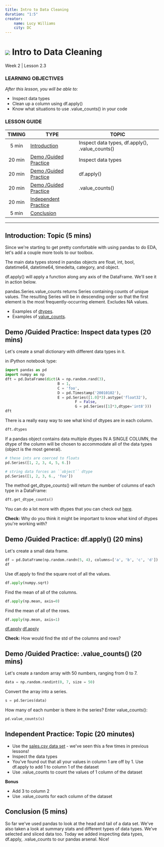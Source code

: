 ```yaml
---
title: Intro to Data Cleaning
duration: "1:5"
creator:
    name: Lucy Williams
    city: DC
---
```


# ![](https://ga-dash.s3.amazonaws.com/production/assets/logo-9f88ae6c9c3871690e33280fcf557f33.png) Intro to Data Cleaning
Week 2 | Lesson 2.3

### LEARNING OBJECTIVES
*After this lesson, you will be able to:*
- Inspect data types
- Clean up a column using df.apply()
- Know what situations to use .value_counts() in your code


### LESSON GUIDE
| TIMING  | TYPE  | TOPIC  |
|:-:|---|---|
| 5 min  | [Introduction](#introduction)  | Inspect data types, df.apply(), .value_counts()  |
| 20 min  | [Demo /Guided Practice](#demo)  | Inspect data types |
| 20 min  | [Demo /Guided Practice](#demo)  | df.apply() |
| 20 min  | [Demo /Guided Practice](#demo)  | .value_counts() |
| 20 min  | [Independent Practice](#ind-practice)  |   |
| 5 min  | [Conclusion](#conclusion)  |   |

---

<a name="introduction"></a>
## Introduction: Topic (5 mins)

Since we're starting to get pretty comfortable with using pandas to do EDA, let's add a
couple more tools to our toolbox.

The main data types stored in pandas objects are float, int, bool, datetime64, datetime64, timedelta,
category, and object.

df.apply() will apply a function along any axis of the DataFrame. We'll see it in action below.

pandas.Series.value_counts returns Series containing counts of unique values. The resulting
Series will be in descending order so that the first element is the most frequently-occurring
element. Excludes NA values.

- Examples of [dtypes](http://pandas.pydata.org/pandas-docs/stable/pandas.pdf).
- Examples of [value_counts](http://nullege.com/codes/search/pandas.Series.value_counts).



<a name="Inspect data types "></a>
## Demo /Guided Practice: Inspect data types  (20 mins)

Let's create a small dictionary with different data types in it.

in iPython notebook type:
```Python
import pandas as pd
import numpy as np
dft = pd.DataFrame(dict(A = np.random.rand(3),
                        B = 1,
                        C = 'foo',
                        D = pd.Timestamp('20010102'),
                        E = pd.Series([1.0]*3).astype('float32'),
                                F = False,
                                G = pd.Series([1]*3,dtype='int8')))
dft
```

There is a really easy way to see what kind of dtypes are in each column.

```Python
dft.dtypes
```

If a pandas object contains data multiple dtypes IN A SINGLE COLUMN, the dtype of the
column will be chosen to accommodate all of the data types (object is the most general).

```Python
# these ints are coerced to floats
pd.Series([1, 2, 3, 4, 5, 6.])
```
```Python
# string data forces an ``object`` dtype
pd.Series([1, 2, 3, 6., 'foo'])
```

The method get_dtype_counts() will return the number of columns of each type in a DataFrame:
```Python
dft.get_dtype_counts()
```

You can do a lot more with dtypes that you can check out [here](http://pandas.pydata.org/pandas-docs/stable/pandas.pdf).

**Check:** Why do you think it might be important to know what kind of dtypes you're working with?


<a name=" df.apply()"></a>
## Demo /Guided Practice:  df.apply() (20 mins)

Let's create a small data frame.

```Python
df = pd.DataFrame(np.random.randn(5, 4), columns=['a', 'b', 'c', 'd'])
df
```

Use df.apply to find the square root of all the values.

```Python
df.apply(numpy.sqrt)
```

Find the mean of all of the columns.

```Python
df.apply(np.mean, axis=0)
```

Find the mean of all of the rows.

```Python
df.apply(np.mean, axis=1)
```

[df.apply](https://gist.github.com/why-not/4582705)
[df.apply](http://chrisalbon.com/python/pandas_apply_operations_to_dataframes.html)

**Check:** How would find the std of the columns and rows?


<a name=".value_counts()"></a>
## Demo /Guided Practice: .value_counts() (20 mins)

Let's create a random array with 50 numbers, ranging from 0 to 7.

```Python
data = np.random.randint(0, 7, size = 50)
```

Convert the array into a series.

```Python
s = pd.Series(data)
```

How many of each number is there in the series? Enter value_counts():

```Python
pd.value_counts(s)
```


<a name="ind-practice"></a>
## Independent Practice: Topic (20 minutes)
- Use the [sales.csv data set](./assets/datasets/sales_info.csv) - we've seen this a few times in previous lessons!
- Inspect the data types
- You've found out that all your values in column 1 are off by 1. Use df.apply to add 1 to column 1 of the dataset
- Use .value_counts to count the values of 1 column of the dataset

**Bonus**
- Add 3 to column 2
- Use .value_counts for each column of the dataset


<a name="conclusion"></a>
## Conclusion (5 mins)
So far we've used pandas to look at the head and tail of a data set. We've also taken a look at summary stats and different
types of data types. We've selected and sliced data too. Today we added inspecting data types, df.apply, .value_counts to
our pandas arsenal. Nice!
